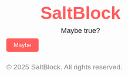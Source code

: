 <html lang="en">
<head>
  <meta charset="UTF-8">
  <meta name="viewport" content="width=device-width, initial-scale=1.0">
  <title>SaltBlock - The Ultimate Meme Coin</title>
  <style>
    * {
      margin: 0;
      padding: 0;
      box-sizing: border-box;
      font-family: Arial, sans-serif;
    }

    body {
      background-color: #1e1e2f;
      color: #e4e4eb;
      display: flex;
      flex-direction: column;
      align-items: center;
      justify-content: center;
      height: 100vh;
      text-align: center;
    }

    header {
      margin-bottom: 20px;
    }

    header h1 {
      font-size: 3rem;
      color: #ff5c5c;
    }

    p {
      font-size: 1.2rem;
      margin: 10px 0;
    }

    .btn {
      margin-top: 20px;
      padding: 10px 20px;
      font-size: 1rem;
      color: #fff;
      background-color: #ff5c5c;
      border: none;
      border-radius: 5px;
      cursor: pointer;
      transition: background-color 0.3s ease;
      text-decoration: none;
    }

    .btn:hover {
      background-color: #e04b4b;
    }

    footer {
      margin-top: 40px;
      font-size: 0.9rem;
      color: #888;
    }
  </style>
</head>
<body>
  <header>
    <h1>SaltBlock</h1>
    <p>Maybe true?</p>
  </header>

  <a href="https://t.me/xwengx" class="btn">Maybe</a>

  <footer>
    <p>&copy; 2025 SaltBlock. All rights reserved.</p>
  </footer>
</body>
</html>
